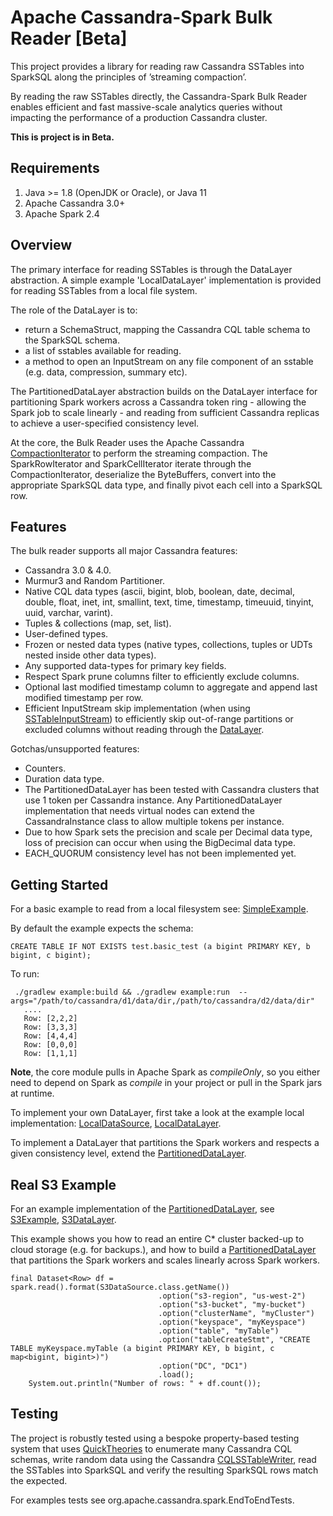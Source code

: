 # Apache Cassandra-Spark Bulk Reader [Beta]

This project provides a library for reading raw Cassandra SSTables into SparkSQL along the principles of ’streaming compaction’.

By reading the raw SSTables directly, the Cassandra-Spark Bulk Reader enables efficient and fast massive-scale analytics queries without impacting the performance of a production Cassandra cluster. 

**This is project is in Beta.**

Requirements
------------
  1. Java >= 1.8 (OpenJDK or Oracle), or Java 11
  2. Apache Cassandra 3.0+
  3. Apache Spark 2.4

Overview
--------------------------------------

The primary interface for reading SSTables is through the DataLayer abstraction. A simple example 'LocalDataLayer' implementation is provided for reading SSTables from a local file system.

The role of the DataLayer is to:
 - return a SchemaStruct, mapping the Cassandra CQL table schema to the SparkSQL schema.
 - a list of sstables available for reading.
 - a method to open an InputStream on any file component of an sstable (e.g. data, compression, summary etc).

The PartitionedDataLayer abstraction builds on the DataLayer interface for partitioning Spark workers across a Cassandra token ring - allowing the Spark job to scale linearly - and reading from sufficient Cassandra replicas to achieve a user-specified consistency level.

At the core, the Bulk Reader uses the Apache Cassandra [CompactionIterator](https://github.com/mariusae/cassandra/blob/master/src/java/org/apache/cassandra/io/CompactionIterator.java) to perform the streaming compaction. The SparkRowIterator and SparkCellIterator iterate through the CompactionIterator, deserialize the ByteBuffers, convert into the appropriate SparkSQL data type, and finally pivot each cell into a SparkSQL row.

Features
---------

The bulk reader supports all major Cassandra features:

* Cassandra 3.0 & 4.0.
* Murmur3 and Random Partitioner.
* Native CQL data types (ascii, bigint, blob, boolean, date, decimal, double, float, inet, int, smallint, text, time, timestamp, timeuuid, tinyint, uuid, varchar, varint).
* Tuples & collections (map, set, list).
* User-defined types.
* Frozen or nested data types (native types, collections, tuples or UDTs nested inside other data types).
* Any supported data-types for primary key fields.
* Respect Spark prune columns filter to efficiently exclude columns. 
* Optional last modified timestamp column to aggregate and append last modified timestamp per row.
* Efficient InputStream skip implementation (when using [SSTableInputStream](core/src/org/apache/cassandra/spark/utils/streaming/SSTableInputStream.java)) to efficiently skip out-of-range partitions or excluded columns without reading through the [DataLayer](core/src/org/apache/cassandra/spark/data/DataLayer.java). 

Gotchas/unsupported features:
* Counters.
* Duration data type.
* The PartitionedDataLayer has been tested with Cassandra clusters that use 1 token per Cassandra instance. Any PartitionedDataLayer implementation that needs virtual nodes can extend the CassandraInstance class to allow multiple tokens per instance.
* Due to how Spark sets the precision and scale per Decimal data type, loss of precision can occur when using the BigDecimal data type.
* EACH_QUORUM consistency level has not been implemented yet. 

Getting Started
------------

For a basic example to read from a local filesystem see: [SimpleExample](example/src/org.apache.cassandra.spark/SimpleExample.java).

By default the example expects the schema:

    CREATE TABLE IF NOT EXISTS test.basic_test (a bigint PRIMARY KEY, b bigint, c bigint);

To run:

     ./gradlew example:build && ./gradlew example:run  --args="/path/to/cassandra/d1/data/dir,/path/to/cassandra/d2/data/dir"
       ....
       Row: [2,2,2]
       Row: [3,3,3]
       Row: [4,4,4]
       Row: [0,0,0]
       Row: [1,1,1]

**Note**, the core module pulls in Apache Spark as *compileOnly*, so you either need to depend on Spark as *compile* in your project or pull in the Spark jars at runtime. 

To implement your own DataLayer, first take a look at the example local implementation: [LocalDataSource](core/src/org/apache/cassandra/spark/sparksql/LocalDataSource.java), [LocalDataLayer](core/src/org/apache/cassandra/spark/data/LocalDataLayer.java).

To implement a DataLayer that partitions the Spark workers and respects a given consistency level, extend the [PartitionedDataLayer](core/src/org/apache/cassandra/spark/data/PartitionedDataLayer.java).

Real S3 Example
------------

For an example implementation of the [PartitionedDataLayer](core/src/org/apache/cassandra/spark/data/PartitionedDataLayer.java), see [S3Example](example/src/org/apache/cassandra/spark/s3/S3Example.java), [S3DataLayer](example/src/org/apache/cassandra/spark/s3/S3DataLayer.java).

This example shows you how to read an entire C* cluster backed-up to cloud storage (e.g. for backups.), and how to build a [PartitionedDataLayer](core/src/org/apache/cassandra/spark/data/PartitionedDataLayer.java) that partitions the Spark workers and scales linearly across Spark workers.

    final Dataset<Row> df = spark.read().format(S3DataSource.class.getName())
                                     .option("s3-region", "us-west-2")
                                     .option("s3-bucket", "my-bucket")
                                     .option("clusterName", "myCluster")
                                     .option("keyspace", "myKeyspace")
                                     .option("table", "myTable")
                                     .option("tableCreateStmt", "CREATE TABLE myKeyspace.myTable (a bigint PRIMARY KEY, b bigint, c map<bigint, bigint>)")
                                     .option("DC", "DC1")
                                     .load();
        System.out.println("Number of rows: " + df.count());
  
Testing
---------

The project is robustly tested using a bespoke property-based testing system that uses [QuickTheories](https://github.com/quicktheories/QuickTheories) to enumerate many Cassandra CQL schemas, write random data using the Cassandra [CQLSSTableWriter](https://github.com/apache/cassandra/blob/trunk/src/java/org/apache/cassandra/io/sstable/CQLSSTableWriter.java), read the SSTables into SparkSQL and verify the resulting SparkSQL rows match the expected.  

For examples tests see org.apache.cassandra.spark.EndToEndTests.
